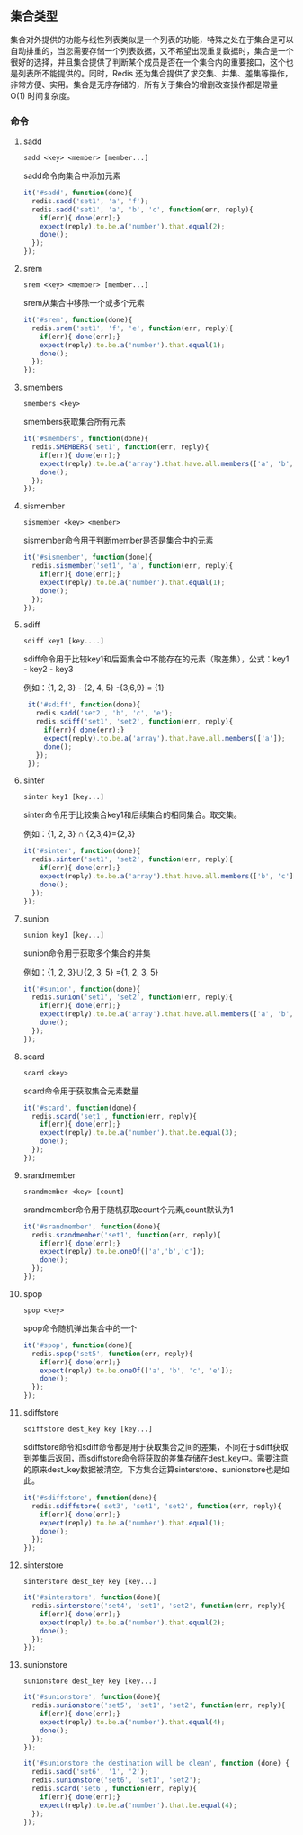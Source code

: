 ## 集合类型

集合对外提供的功能与线性列表类似是一个列表的功能，特殊之处在于集合是可以自动排重的，当您需要存储一个列表数据，又不希望出现重复数据时，集合是一个很好的选择，并且集合提供了判断某个成员是否在一个集合内的重要接口，这个也是列表所不能提供的。同时，Redis 还为集合提供了求交集、并集、差集等操作，非常方便、实用。集合是无序存储的，所有关于集合的增删改查操作都是常量 O(1) 时间复杂度。

### 命令

1. sadd

   ```shell
   sadd <key> <member> [member...]
   ```

   sadd命令向集合中添加元素

   ```javascript
   it('#sadd', function(done){
     redis.sadd('set1', 'a', 'f');
     redis.sadd('set1', 'a', 'b', 'c', function(err, reply){
       if(err){ done(err);}
       expect(reply).to.be.a('number').that.equal(2);
       done();
     });
   });
   ```

2. srem

   ```shell
   srem <key> <member> [member...]
   ```

   srem从集合中移除一个或多个元素

   ```javascript
   it('#srem', function(done){
     redis.srem('set1', 'f', 'e', function(err, reply){
       if(err){ done(err);}
       expect(reply).to.be.a('number').that.equal(1);
       done();
     });
   });
   ```

3. smembers

   ```shell
   smembers <key>
   ```

   smembers获取集合所有元素

   ```javascript
   it('#smembers', function(done){
     redis.SMEMBERS('set1', function(err, reply){
       if(err){ done(err);}
       expect(reply).to.be.a('array').that.have.all.members(['a', 'b','c']);
       done();
     });
   });  
   ```

4. sismember

   ```shell
   sismember <key> <member>
   ```

   sismember命令用于判断member是否是集合中的元素

   ```javascript
   it('#sismember', function(done){
     redis.sismember('set1', 'a', function(err, reply){
       if(err){ done(err);}
       expect(reply).to.be.a('number').that.equal(1);
       done();
     });
   });
   ```

5. sdiff

   ```shell
   sdiff key1 [key....]
   ```

   sdiff命令用于比较key1和后面集合中不能存在的元素（取差集），公式：key1 - key2 - key3

   例如：{1, 2, 3} - {2, 4, 5} -{3,6,9} = {1}

   ```javascript
    it('#sdiff', function(done){
      redis.sadd('set2', 'b', 'c', 'e');
      redis.sdiff('set1', 'set2', function(err, reply){
        if(err){ done(err);}
        expect(reply).to.be.a('array').that.have.all.members(['a']);
        done();
      });
    });
   ```

6. sinter

   ```shell
   sinter key1 [key...]
   ```

   sinter命令用于比较集合key1和后续集合的相同集合。取交集。

   例如：{1, 2, 3} ∩ {2,3,4}={2,3}

   ```javascript
   it('#sinter', function(done){
     redis.sinter('set1', 'set2', function(err, reply){
       if(err){ done(err);}
       expect(reply).to.be.a('array').that.have.all.members(['b', 'c']);
       done();
     });
   });
   ```

7. sunion

   ```shell
   sunion key1 [key...]
   ```

   sunion命令用于获取多个集合的并集

   例如：{1, 2, 3}∪{2, 3, 5} ={1, 2, 3, 5}

   ```javascript
   it('#sunion', function(done){
     redis.sunion('set1', 'set2', function(err, reply){
       if(err){ done(err);}
       expect(reply).to.be.a('array').that.have.all.members(['a', 'b', 'c', 'e']);
       done();
     });
   });
   ```

8. scard

   ```shell
   scard <key>
   ```

   scard命令用于获取集合元素数量

   ```javascript
   it('#scard', function(done){
     redis.scard('set1', function(err, reply){
       if(err){ done(err);}
       expect(reply).to.be.a('number').that.be.equal(3);
       done();
     });
   });
   ```

9. srandmember

   ```shell
   srandmember <key> [count]
   ```

   srandmember命令用于随机获取count个元素,count默认为1

   ```javascript
   it('#srandmember', function(done){
     redis.srandmember('set1', function(err, reply){
       if(err){ done(err);}
       expect(reply).to.be.oneOf(['a','b','c']);
       done();
     });
   });
   ```

10. spop

    ```shell
    spop <key>
    ```

    spop命令随机弹出集合中的一个

    ```javascript
    it('#spop', function(done){
      redis.spop('set5', function(err, reply){
        if(err){ done(err);}
        expect(reply).to.be.oneOf(['a', 'b', 'c', 'e']);
        done();
      });
    });
    ```

11. sdiffstore

    ```shell
    sdiffstore dest_key key [key...]
    ```

    sdiffstore命令和sdiff命令都是用于获取集合之间的差集，不同在于sdiff获取到差集后返回，而sdiffstore命令将获取的差集存储在dest_key中。需要注意的原来dest_key数据被清空。下方集合运算sinterstore、sunionstore也是如此。

    ```javascript
    it('#sdiffstore', function(done){
      redis.sdiffstore('set3', 'set1', 'set2', function(err, reply){
        if(err){ done(err);}
        expect(reply).to.be.a('number').that.equal(1);
        done();
      });
    });
    ```

    

12. sinterstore

    ```shell
    sinterstore dest_key key [key...]
    ```

    ```javascript
    it('#sinterstore', function(done){
      redis.sinterstore('set4', 'set1', 'set2', function(err, reply){
        if(err){ done(err);}
        expect(reply).to.be.a('number').that.equal(2);
        done();
      });
    });
    ```

13. sunionstore

    ```shell
    sunionstore dest_key key [key...]
    ```

    ```javascript
    it('#sunionstore', function(done){
      redis.sunionstore('set5', 'set1', 'set2', function(err, reply){
        if(err){ done(err);}
        expect(reply).to.be.a('number').that.equal(4);
        done();
      });
    });
    
    it('#sunionstore the destination will be clean', function (done) {
      redis.sadd('set6', '1', '2');
      redis.sunionstore('set6', 'set1', 'set2');
      redis.scard('set6', function(err, reply){
        if(err){ done(err);}
        expect(reply).to.be.a('number').that.be.equal(4);
      });
    });
    ```

    